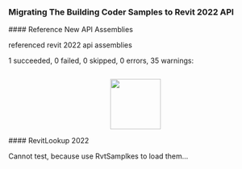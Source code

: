<head>
<meta http-equiv="Content-Type" content="text/html; charset=utf-8">
<link rel="stylesheet" type="text/css" href="bc.css">
<script src="https://cdn.rawgit.com/google/code-prettify/master/loader/run_prettify.js" type="text/javascript"></script>
</head>

<!---

https://forums.autodesk.com/t5/revit-api-forum/revit-2022-parametertype-text-to-forgetypeid/m-p/10247574

twitter:

 the #RevitAPI @AutodeskForge @AutodeskRevit #bim #DynamoBim #ForgeDevCon
 
&ndash;
...

linkedin:

#bim #DynamoBim #ForgeDevCon #Revit #API #IFC #SDK #AI #VisualStudio #Autodesk #AEC #adsk

the [Revit API discussion forum](http://forums.autodesk.com/t5/revit-api-forum/bd-p/160) thread

<center>
<img src="img/" alt="" title="" width="600"/>
<p style="font-size: 80%; font-style:italic"></p>
<p style="font-size: 80%; font-style:italic">
<a href=""></a>
</p>
</center>

-->

### Migrating The Building Coder Samples to Revit 2022 API


####<a name="2"></a> Reference New API Assemblies

referenced revit 2022 api assemblies

1 succeeded, 0 failed, 0 skipped, 0 errors, 35 warnings:


<pre class="code">
</pre>


<center>
<img src="img/.png" alt="" title="" width="100"> <!-- 788 -->
</center>


####<a name="3"></a> RevitLookup 2022


Cannot test, because use RvtSamplkes to load them...
